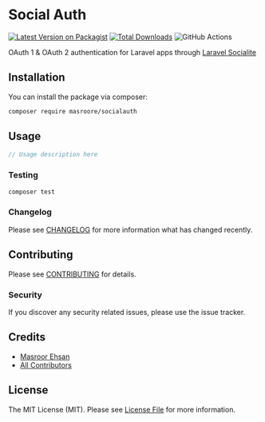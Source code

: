 # Social Auth

[![Latest Version on Packagist](https://img.shields.io/packagist/v/masroore/socialauth.svg?style=flat-square)](https://packagist.org/packages/masroore/socialauth)
[![Total Downloads](https://img.shields.io/packagist/dt/masroore/socialauth.svg?style=flat-square)](https://packagist.org/packages/masroore/socialauth)
![GitHub Actions](https://github.com/masroore/socialauth/actions/workflows/main.yml/badge.svg)

OAuth 1 & OAuth 2 authentication for Laravel apps through [Laravel Socialite](https://github.com/laravel/socialite)

## Installation

You can install the package via composer:

```bash
composer require masroore/socialauth
```

## Usage

```php
// Usage description here
```

### Testing

```bash
composer test
```

### Changelog

Please see [CHANGELOG](CHANGELOG.md) for more information what has changed recently.

## Contributing

Please see [CONTRIBUTING](CONTRIBUTING.md) for details.

### Security

If you discover any security related issues, please use the issue tracker.

## Credits

-   [Masroor Ehsan](https://github.com/masroore)
-   [All Contributors](../../contributors)

## License

The MIT License (MIT). Please see [License File](LICENSE.md) for more information.
